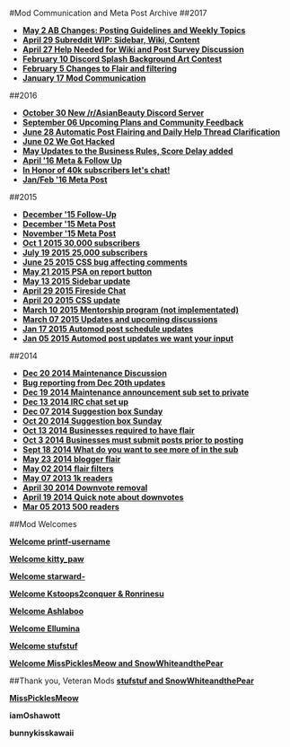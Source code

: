 #Mod Communication and Meta Post Archive
##2017
* [**May 2 AB Changes: Posting Guidelines and Weekly Topics**](https://www.reddit.com/r/AsianBeauty/comments/68uxll/mod_post_may_2017_ab_changes_announcement/?st=j2i1ak3f&sh=de094f67)
* [**April 29 Subreddit WIP: Sidebar, Wiki, Content**](https://www.reddit.com/r/AsianBeauty/comments/67z5n5/discussionsubreddit_wip_sidebar_wiki_content/?st=j2i1anch&sh=7b8e0ea2)
* [**April 27 Help Needed for Wiki and Post Survey Discussion**](https://www.reddit.com/r/AsianBeauty/comments/67q121/disucussion_help_needed_for_wikicommunity_and/?st=j2i1aow5&sh=a5874825)
* [**February 10 Discord Splash Background Art Contest**](https://www.reddit.com/r/AsianBeauty/comments/5taraq/mod_post_discord_splash_background_art_contest/)
* [**February 5 Changes to Flair and filtering**](https://www.reddit.com/r/AsianBeauty/comments/5sjnqx/mod_post_changes_to_flair_and_filtering/)
* [**January 17 Mod Communication**](https://www.reddit.com/r/AsianBeauty/comments/5ocyy4/mod_communication_2017_and_important_threads_we/)

##2016
* [**October 30 New /r/AsianBeauty Discord Server**](https://www.reddit.com/r/AsianBeauty/comments/5a7ent/new_rasianbeauty_discord_server/)
* [**September 06 Upcoming Plans and Community Feedback**](https://www.reddit.com/r/AsianBeauty/comments/51diqf/september_mod_communication_upcoming_plans_and/)
* [**June 28 Automatic Post Flairing and Daily Help Thread Clarification**](https://www.reddit.com/r/AsianBeauty/comments/4qdof8/automatic_post_flairing_and_daily_help_thread/)
* [**June 02 We Got Hacked**](https://www.reddit.com/r/AsianBeauty/comments/4m6ljf/we_got_hacked_everybody_sit_tight/)
* [**May Updates to the Business Rules, Score Delay added**](https://www.reddit.com/r/AsianBeauty/comments/4l5o7b/site_changes_updates_to_the_business_rules_and/)
* [**April '16 Meta & Follow Up**](https://www.reddit.com/r/AsianBeauty/comments/4drqly/april_meta_thread_follow_up_scheduled_posts_and/?ref=search_posts)
* [**In Honor of 40k subscribers let's chat!**](https://www.reddit.com/r/AsianBeauty/comments/4b6qiy/in_honor_of_40k_subscribers_lets_chat/)
* [**Jan/Feb '16 Meta Post**](https://redd.it/444e0z/)

##2015
* [**December '15 Follow-Up**](https://redd.it/3xo9u4/)
* [**December '15 Meta Post**](https://redd.it/3w0fh5/)
* [**November '15 Meta Post**](https://redd.it/3sfp1z/)
* [**Oct 1 2015 30,000 subscribers**](https://www.reddit.com/r/AsianBeauty/comments/3n2dk8/30k_subscribers/)
* [**July 19 2015 25,000 subscribers**](https://www.reddit.com/r/AsianBeauty/comments/3dtj9a/25000_subscribers/)
* [**June 25 2015 CSS bug affecting comments**](https://www.reddit.com/r/AsianBeauty/comments/3b2ytf/psa_css_bug_is_affecting_users_ability_to/)
* [**May 21 2015 PSA on report button**](https://www.reddit.com/r/AsianBeauty/comments/36rnzs/psa_the_report_button/)
* [**May 13 2015 Sidebar update**](https://www.reddit.com/r/AsianBeauty/comments/35wpho/omg_the_sidebar_got_updated/)
* [**April 29 2015 Fireside Chat**](https://www.reddit.com/r/AsianBeauty/comments/34at1q/fireside_chat/)
* [**April 20 2015 CSS update**](https://www.reddit.com/r/AsianBeauty/comments/33ab9b/minor_css_update/)
* [**March 10 2015 Mentorship program \(not implementated\)**](https://www.reddit.com/r/AsianBeauty/comments/2yixav/introducing_exemplars_the_vanguard_of_asian_beauty/)
* [**March 07 2015 Updates and upcoming discussions**](https://www.reddit.com/r/AsianBeauty/comments/2yb6un/psa_updates_and_upcoming_discussions/)
* [**Jan 17 2015 Automod post schedule updates**](https://www.reddit.com/r/AsianBeauty/comments/2sr9bn/auto_moderator_post_schedule_updates/)
* [**Jan 05 2015 Automod post updates we want your input**](https://www.reddit.com/r/AsianBeauty/comments/2rf234/automoderator_post_updates_we_want_your_input/)

##2014

* [**Dec 20 2014 Maintenance Discussion**](https://www.reddit.com/r/AsianBeauty/comments/2pxpts/maintenance_discussion/)
* [**Bug reporting from Dec 20th updates**](https://www.reddit.com/r/AsianBeauty/comments/2pxp3x/bug_reporting/)
* [**Dec 19 2014 Maintenance announcement sub set to private**](https://www.reddit.com/r/AsianBeauty/comments/2ptihn/this_is_not_a_drill_rasianbeauty_will_be_closing/)
* [**Dec 13 2014 IRC chat set up**](https://www.reddit.com/r/AsianBeauty/comments/2p81ua/rasianbeautys_new_irc_chat/)
* [**Dec 07 2014 Suggestion box Sunday**](https://www.reddit.com/r/AsianBeauty/comments/2oldft/suggestion_box_sunday_2/)
* [**Oct 20 2014 Suggestion box Sunday**](https://www.reddit.com/r/AsianBeauty/comments/2ie8u8/suggestion_box_sunday/)
* [**Oct 13 2014 Businesses required to have flair**](https://www.reddit.com/r/AsianBeauty/comments/2j35q4/update_businesses_are_required_to_identify/)
* [**Oct 3 2014 Businesses must submit posts prior to posting**](https://mp.reddit.com/r/AsianBeauty/comments/2i825o/update_all_businesses_and_business_related_posts/)
* [**Sept 18 2014 What do you want to see more of in the sub**](https://www.reddit.com/r/AsianBeauty/comments/2gsntj/feedback_wanted_what_do_you_want_to_see_more_of/)
* [**May 23 2014 blogger flair**](https://www.reddit.com/r/AsianBeauty/comments/26ayad/bloggers_please_read/)
* [**May 02 2014 flair filters**](https://www.reddit.com/r/AsianBeauty/comments/24lewo/i_threw_some_filters_up_but_perhaps_there_is_room/)
* [**May 07 2013 1k readers**](https://www.reddit.com/r/AsianBeauty/comments/1dwmwj/im_not_dead_also_check_it_our_sub_has_grown_to/)
* [**April 30 2014 Downvote removal**](https://www.reddit.com/r/AsianBeauty/comments/24etnz/update_where_have_all_the_downvotes_gone/)
* [**April 19 2014 Quick note about downvotes**](https://www.reddit.com/r/AsianBeauty/comments/23g9zj/mod_here_just_a_quick_note_about_downvotes_and/)
* [**Mar 05 2013 500 readers**](https://www.reddit.com/r/AsianBeauty/comments/19qhwh/wow_guys_look_500_readers_now_thanks_for_being_a/)



##Mod Welcomes

**[Welcome printf-username](https://www.reddit.com/r/AsianBeauty/comments/52f9ly/welcome_our_new_mod_uprintfusername/)**

**[Welcome kitty_paw](https://www.reddit.com/r/AsianBeauty/comments/4mjr5e/welcome_our_new_mod_kitty_paw/)**

**[Welcome starward-](https://www.reddit.com/r/AsianBeauty/comments/4gzcx0/announcing_our_new_mod_ustarward/)**

**[Welcome Kstoops2conquer & Ronrinesu]( https://www.reddit.com/r/AsianBeauty/comments/48rl9q/the_wait_is_over_we_have_chosen_new_mods_phew/)**

**[Welcome Ashlaboo](https://www.reddit.com/r/AsianBeauty/comments/3qoazk/please_welcome_our_newest_new_mod/)**

**[Welcome Ellumina](https://www.reddit.com/r/AsianBeauty/comments/3m8y2h/lets_welcome_to_our_new_mod_to_the_team/)**

**[Welcome stufstuf](https://www.reddit.com/r/AsianBeauty/comments/3100f3/announcement_moderator_stuff/)**

**[Welcome MissPicklesMeow and SnowWhiteandthePear](https://www.reddit.com/r/AsianBeauty/comments/2jqb3o/a_little_late_but_lets_welcome_two_new_moderators/)**

##Thank you, Veteran Mods
**[stufstuf and SnowWhiteandthePear](https://www.reddit.com/r/AsianBeauty/comments/3g6iqm/so_long_and_thanks_for_all_the_snails/)**

**[MissPicklesMeow](https://www.reddit.com/r/AsianBeauty/comments/3d6nzr/its_not_goodbye_its_see_you_later/)**

**iamOshawott**

**bunnykisskawaii**
